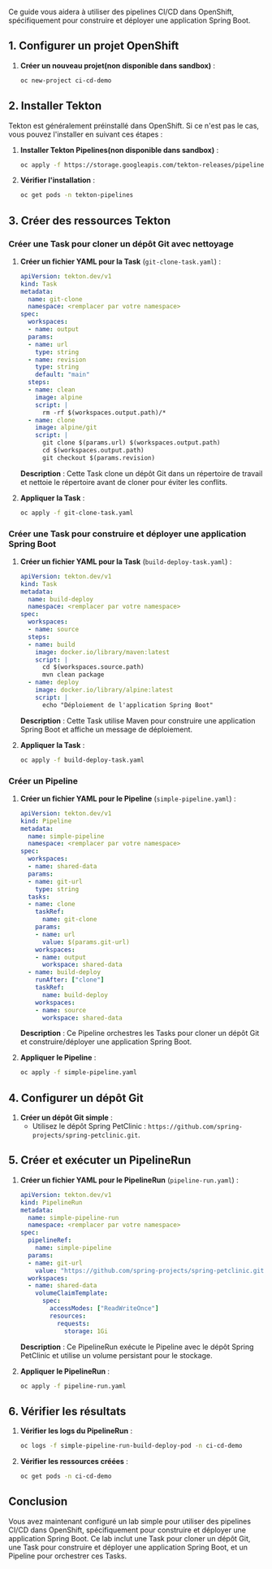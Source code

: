 Ce guide vous aidera à utiliser des pipelines CI/CD dans OpenShift, spécifiquement pour construire et déployer une application Spring Boot.

## 1. Configurer un projet OpenShift

1. **Créer un nouveau projet(non disponible dans sandbox)** :
   ```sh
   oc new-project ci-cd-demo
   ```

## 2. Installer Tekton

Tekton est généralement préinstallé dans OpenShift. Si ce n'est pas le cas, vous pouvez l'installer en suivant ces étapes :

1. **Installer Tekton Pipelines(non disponible dans sandbox)** :
   ```sh
   oc apply -f https://storage.googleapis.com/tekton-releases/pipeline/latest/release.yaml
   ```

2. **Vérifier l'installation** :
   ```sh
   oc get pods -n tekton-pipelines
   ```

## 3. Créer des ressources Tekton

### Créer une Task pour cloner un dépôt Git avec nettoyage

1. **Créer un fichier YAML pour la Task** (`git-clone-task.yaml`) :
   ```yaml
   apiVersion: tekton.dev/v1
   kind: Task
   metadata:
     name: git-clone
     namespace: <remplacer par votre namespace>
   spec:
     workspaces:
     - name: output
     params:
     - name: url
       type: string
     - name: revision
       type: string
       default: "main"
     steps:
     - name: clean
       image: alpine
       script: |
         rm -rf $(workspaces.output.path)/*
     - name: clone
       image: alpine/git
       script: |
         git clone $(params.url) $(workspaces.output.path)
         cd $(workspaces.output.path)
         git checkout $(params.revision)
   ```

   **Description** : Cette Task clone un dépôt Git dans un répertoire de travail et nettoie le répertoire avant de cloner pour éviter les conflits.

2. **Appliquer la Task** :
   ```sh
   oc apply -f git-clone-task.yaml
   ```

### Créer une Task pour construire et déployer une application Spring Boot

1. **Créer un fichier YAML pour la Task** (`build-deploy-task.yaml`) :
   ```yaml
   apiVersion: tekton.dev/v1
   kind: Task
   metadata:
     name: build-deploy
     namespace: <remplacer par votre namespace>
   spec:
     workspaces:
     - name: source
     steps:
     - name: build
       image: docker.io/library/maven:latest
       script: |
         cd $(workspaces.source.path)
         mvn clean package
     - name: deploy
       image: docker.io/library/alpine:latest
       script: |
         echo "Déploiement de l'application Spring Boot"
   ```

   **Description** : Cette Task utilise Maven pour construire une application Spring Boot et affiche un message de déploiement.

2. **Appliquer la Task** :
   ```sh
   oc apply -f build-deploy-task.yaml
   ```

### Créer un Pipeline

1. **Créer un fichier YAML pour le Pipeline** (`simple-pipeline.yaml`) :
   ```yaml
   apiVersion: tekton.dev/v1
   kind: Pipeline
   metadata:
     name: simple-pipeline
     namespace: <remplacer par votre namespace>
   spec:
     workspaces:
     - name: shared-data
     params:
     - name: git-url
       type: string
     tasks:
     - name: clone
       taskRef:
         name: git-clone
       params:
       - name: url
         value: $(params.git-url)
       workspaces:
       - name: output
         workspace: shared-data
     - name: build-deploy
       runAfter: ["clone"]
       taskRef:
         name: build-deploy
       workspaces:
       - name: source
         workspace: shared-data
   ```

   **Description** : Ce Pipeline orchestres les Tasks pour cloner un dépôt Git et construire/déployer une application Spring Boot.

3. **Appliquer le Pipeline** :
   ```sh
   oc apply -f simple-pipeline.yaml
   ```

## 4. Configurer un dépôt Git

1. **Créer un dépôt Git simple** :
   - Utilisez le dépôt Spring PetClinic : `https://github.com/spring-projects/spring-petclinic.git`.

## 5. Créer et exécuter un PipelineRun

1. **Créer un fichier YAML pour le PipelineRun** (`pipeline-run.yaml`) :
   ```yaml
   apiVersion: tekton.dev/v1
   kind: PipelineRun
   metadata:
     name: simple-pipeline-run
     namespace: <remplacer par votre namespace>
   spec:
     pipelineRef:
       name: simple-pipeline
     params:
     - name: git-url
       value: "https://github.com/spring-projects/spring-petclinic.git"
     workspaces:
     - name: shared-data
       volumeClaimTemplate:
         spec:
           accessModes: ["ReadWriteOnce"]
           resources:
             requests:
               storage: 1Gi
   ```

   **Description** : Ce PipelineRun exécute le Pipeline avec le dépôt Spring PetClinic et utilise un volume persistant pour le stockage.

2. **Appliquer le PipelineRun** :
   ```sh
   oc apply -f pipeline-run.yaml
   ```

## 6. Vérifier les résultats

1. **Vérifier les logs du PipelineRun** :
   ```sh
   oc logs -f simple-pipeline-run-build-deploy-pod -n ci-cd-demo
   ```

2. **Vérifier les ressources créées** :
   ```sh
   oc get pods -n ci-cd-demo
   ```

## Conclusion

Vous avez maintenant configuré un lab simple pour utiliser des pipelines CI/CD dans OpenShift, spécifiquement pour construire et déployer une application Spring Boot. 
Ce lab inclut une Task pour cloner un dépôt Git, une Task pour construire et déployer une application Spring Boot, et un Pipeline pour orchestrer ces Tasks.
